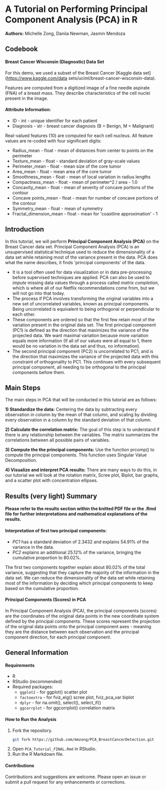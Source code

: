 # A Tutorial on Performing Principal Component Analysis (PCA) in R
**Authors:** Michelle Zong, Daniia Newman, Jasmin Mendoza



## Codebook
#### Breast Cancer Wisconsin (Diagnostic) Data Set
For this demo, we used a subset of the Breast Cancer [Kaggle data set](https://www.kaggle.com/data sets/uciml/breast-cancer-wisconsin-data).

Features are computed from a digitized image of a fine needle aspirate (FNA) of a breast mass. They describe characteristics of the cell nuclei present in the image.

#### Attribute Information:

  * ID - int - unique identifier for each patient
  * Diagnosis - str - breast cancer diagnosis (B = Benign, M = Malignant)

Real-valued features (10) are computed for each cell nucleus. All feature values are re-coded with four significant digits:

  * Radius_mean - float - mean of distances from center to points on the perimeter
  * Texture_mean - float - standard deviation of gray-scale values
  * Perimeter_mean - float - mean size of the core tumor
  * Area_mean - float - mean area of the core tumor
  * Smoothness_mean - float - mean of local variation in radius lengths
  * Compactness_mean - float - mean of perimeter^2 / area - 1.0
  * Concavity_mean - float - mean of severity of concave portions of the contour
  * Concave points_mean - float - mean for number of concave portions of the contour
  * Symmetry_mean - float - mean of symmetry
  * Fractal_dimension_mean - float - mean for 'coastline approximation' - 1


## Introduction
In this tutorial, we will perform **Principal Component Analysis (PCA)** on the Breast Cancer data set. Principal Component Analysis (PCA) is an unsupervised statistical technique used to reduce the dimensionality of a data set while retaining most of the variance present in the data. PCA does what the name describes, it finds 'principal components' of the data.

  * It is a tool often used for data visualization or in data pre-processing before supervised techniques are applied. PCA can also be used to *impute* missing data values through a process called *matrix completion*, which is where all of our Netflix recommendations come from, but we will not go into that today. 
  * The process if PCA involves transforming the original variables into a new set of uncorrelated variables, known as principal components. Being uncorrelated is equivalent to being orthogonal or perpendicular to each other. 
  * These components are ordered so that the first few retain most of the variation present in the original data set. The first principal component (PC1) is defined as the direction that maximizes the variance of the projected data. We want maximal variation because more variation equals more information (If all of our values were all equal to 1, there would be no variation in the data set and thus, no information). 
  * The second principal component (PC2) is uncorrelated to PC1, and is the direction that maximizes the variance of the projected data with this constraint of orthogonality to PC1. This continues with every subsequent principal component, all needing to be orthogonal to the principal components before them.



## Main Steps
The main steps in PCA that will be conducted in this tutorial are as follows:

**1) Standardize the data:** Centering the data by subtracting every observation in column by the mean of that column, and scaling by dividing every observation in a column by the standard deviation of that column. 

**2) Calculate the correlation matrix:** The goal of this step is to understand if there is any relationship between the variables. The matrix summarizes the correlations between all possible pairs of variables. 

**3) Compute the the principal components:** Use the function prcomp() to compute the principal components. This function uses Singular Value Decomposition. 

**4) Visualize and interpret PCA results:** There are many ways to do this, in our tutorial we will look at the rotation matrix, Scree plot, Biplot, bar graphs, and a scatter plot with concentration ellipses. 



## Results (very light) Summary
#### Please refer to the results section within the knitted PDF file or the .Rmd file for further interpretations and mathematical explanations of the results.

#### Interpretation of first two principal components:

* *PC1* has a standard deviation of 2.3432 and explains 54.91% of the variance in the data.
* *PC2* explains an additional 25.12% of the variance, bringing the cumulative proportion to 80.02%.

The first two components together explain about 80.02% of the total variance, suggesting that they capture the majority of the information in the data set. We can reduce the dimensionality of the data set while retaining most of the information by deciding which principal components to keep based on the cumulative proportion. 

#### Principal Components (Scores) in PCA

In Principal Component Analysis (PCA), the principal components (scores) are the coordinates of the original data points in the new coordinate system defined by the principal components. These scores represent the projection of the original data points onto the principal component axes - meaning they are the distance between each observation and the principal component direction, for each principal component.



## General Information
#### Requirements
- R
- RStudio (recommended)
- Required packages: 
    - `ggplot2` - for ggplot() scatter plot
    - `factoextra` - for fviz_eig() scree plot, fviz_pca_var biplot
    - `dplyr` - for na.omit(), select(), select_if()
    - `ggcorrplot` - for ggcorrplot() correlation matrix

#### How to Run the Analysis
1. Fork the repository.
   ```bash
   git fork https://github.com/mmzong/PCA_BreastCancerDetection.git
   ```
2. Open `PCA_Tutorial_FINAL.Rmd` in RStudio.
4. Run the R Markdown file.

#### Contributions
Contributions and suggestions are welcome. Please open an issue or submit a pull request for any enhancements or corrections.
